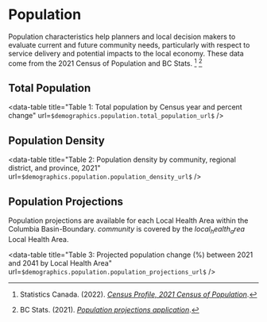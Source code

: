 # Population

Population characteristics help planners and local decision makers to evaluate current and future community needs, particularly with respect to service delivery and potential impacts to the local economy. These data come from the 2021 Census of Population and BC Stats. [^1] [^2]

## Total Population

<data-table title="Table 1: Total population by Census year and percent change" url=`$demographics.population.total_population_url$` />

## Population Density

<data-table title="Table 2: Population density by community, regional district, and province, 2021" url=`$demographics.population.population_density_url$` />

## Population Projections

Population projections are available for each Local Health Area within the Columbia Basin-Boundary. $community$ is covered by the $local_health_area$ Local Health Area.

<data-table title="Table 3: Projected population change (%) between 2021 and 2041 by Local Health Area" url=`$demographics.population.population_projections_url$` />

[^1]: Statistics Canada. (2022). *[Census Profile, 2021 Census of Population](https://www12.statcan.gc.ca/census-recensement/2021/dp-pd/prof/index.cfm?Lang=E)*.

[^2]: BC Stats. (2021). *[Population projections application](https://www2.gov.bc.ca/gov/content/data/statistics/people-population-community/population/population-projections)*.

<!--
Purpose: Community Profiles Web Development
Date: 2022-11-08
Analyst: Leeza Perehudoff
Version: 2
-->